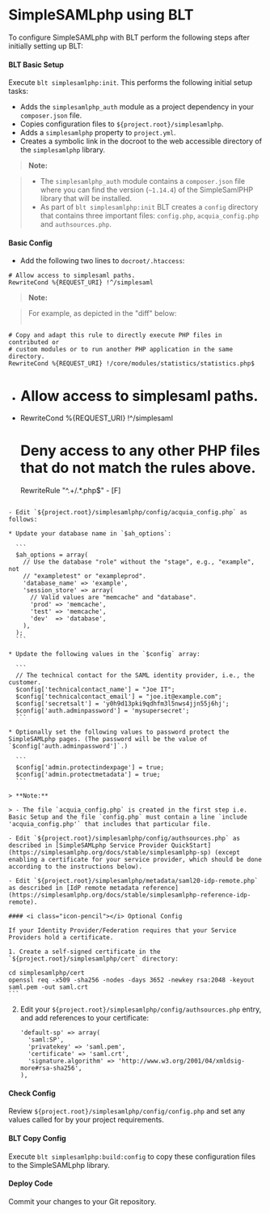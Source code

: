 # SimpleSAMLphp using BLT

To configure SimpleSAMLphp with BLT perform the following steps after initially setting up BLT:

#### <i class="icon-code"></i>  BLT Basic Setup
Execute `blt simplesamlphp:init`. This performs the following initial setup tasks:

  * Adds the `simplesamlphp_auth` module as a project dependency in your `composer.json` file.
  * Copies configuration files to `${project.root}/simplesamlphp`.
  * Adds a `simplesamlphp` property to `project.yml`.
  * Creates a symbolic link in the docroot to the web accessible directory of the `simplesamlphp` library.

> **Note:**

> - The `simplesamlphp_auth` module contains a `composer.json` file where you can find the version (`~1.14.4`) of the SimpleSamlPHP library that will be installed.
> - As part of `blt simplesamlphp:init` BLT creates a `config` directory that contains three important files: `config.php`, `acquia_config.php` and `authsources.php`.

#### <i class="icon-pencil"></i> Basic Config

 - Add the following two lines to `docroot/.htaccess`:

  ```
  # Allow access to simplesaml paths.
  RewriteCond %{REQUEST_URI} !^/simplesaml
  ```

> **Note:**

> For example, as depicted in the "diff" below: 
> ```
    # Copy and adapt this rule to directly execute PHP files in contributed or
    # custom modules or to run another PHP application in the same directory.
    RewriteCond %{REQUEST_URI} !/core/modules/statistics/statistics.php$
  + # Allow access to simplesaml paths.
  + RewriteCond %{REQUEST_URI} !^/simplesaml
    # Deny access to any other PHP files that do not match the rules above.
    RewriteRule "^.+/.*\.php$" - [F]
  ```

- Edit `${project.root}/simplesamlphp/config/acquia_config.php` as follows:

  * Update your database name in `$ah_options`:

    ```
    $ah_options = array(
      // Use the database "role" without the "stage", e.g., "example", not
      // "exampletest" or "exampleprod".
      'database_name' => 'example',
      'session_store' => array(
        // Valid values are "memcache" and "database".
        'prod' => 'memcache',
        'test' => 'memcache',
        'dev'  => 'database',
      ),
    );
    ```

  * Update the following values in the `$config` array:

    ```
    // The technical contact for the SAML identity provider, i.e., the customer.
    $config['technicalcontact_name'] = "Joe IT";
    $config['technicalcontact_email'] = "joe.it@example.com";
    $config['secretsalt'] = 'y0h9d13pki9qdhfm3l5nws4jjn55j6hj';
    $config['auth.adminpassword'] = 'mysupersecret';
    ```

  * Optionally set the following values to password protect the SimpleSAMLphp pages. (The password will be the value of `$config['auth.adminpassword']`.)

    ```
    $config['admin.protectindexpage'] = true;
    $config['admin.protectmetadata'] = true;
    ```

> **Note:**

> - The file `acquia_config.php` is created in the first step i.e. Basic Setup and the file `config.php` must contain a line `include 'acquia_config.php'` that includes that particular file.

- Edit `${project.root}/simplesamlphp/config/authsources.php` as described in [SimpleSAMLphp Service Provider QuickStart](https://simplesamlphp.org/docs/stable/simplesamlphp-sp) (except enabling a certificate for your service provider, which should be done according to the instructions below).

- Edit `${project.root}/simplesamlphp/metadata/saml20-idp-remote.php` as described in [IdP remote metadata reference](https://simplesamlphp.org/docs/stable/simplesamlphp-reference-idp-remote).

#### <i class="icon-pencil"></i> Optional Config

If your Identity Provider/Federation requires that your Service Providers hold a certificate.
	
 1. Create a self-signed certificate in the `${project.root}/simplesamlphp/cert` directory: 
   ```
    cd simplesamlphp/cert
    openssl req -x509 -sha256 -nodes -days 3652 -newkey rsa:2048 -keyout saml.pem -out saml.crt
    ```
    
 2. Edit your `${project.root}/simplesamlphp/config/authsources.php` entry, and add references to your certificate:
    ```
    'default-sp' => array(
      'saml:SP',
      'privatekey' => 'saml.pem',
      'certificate' => 'saml.crt',
      'signature.algorithm' => 'http://www.w3.org/2001/04/xmldsig-more#rsa-sha256',
    ),
    ```

#### <i class="icon-check"></i> Check Config

Review `${project.root}/simplesamlphp/config/config.php` and set any values called for by your project requirements.

#### <i class="icon-code"></i> BLT Copy Config

Execute `blt simplesamlphp:build:config` to copy these configuration files to the SimpleSAMLphp library.

#### <i class="icon-provider-github"></i> Deploy Code
Commit your changes to your Git repository.